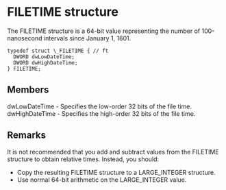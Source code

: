 # FILETIME structure

The FILETIME structure is a 64-bit value representing the number of 100-nanosecond intervals since January 1, 1601.

```
typedef struct \_FILETIME { // ft
  DWORD dwLowDateTime;
  DWORD dwHighDateTime;
} FILETIME;
```

## Members

dwLowDateTime - Specifies the low-order 32 bits of the file time.
dwHighDateTime - Specifies the high-order 32 bits of the file time.

## Remarks

It is not recommended that you add and subtract values from the FILETIME structure to obtain relative times. Instead, you should:

* Copy the resulting FILETIME structure to a LARGE\_INTEGER structure.
* Use normal 64-bit arithmetic on the LARGE\_INTEGER value.
